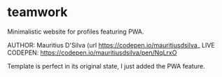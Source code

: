 # teamwork
Minimalistic website for profiles featuring PWA.

AUTHOR: Mauritius D'Silva (url https://codepen.io/mauritiusdsilva_
LIVE CODEPEN:  https://codepen.io/mauritiusdsilva/pen/NqLrxO

Template is perfect in its original state, I just added the PWA feature.

